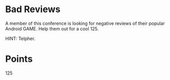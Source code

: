 # Bad Reviews
A member of this conference is looking for negative reviews of their popular Android GAME. Help them out for a cool 125.

HINT: Telpher.

# Points
125
